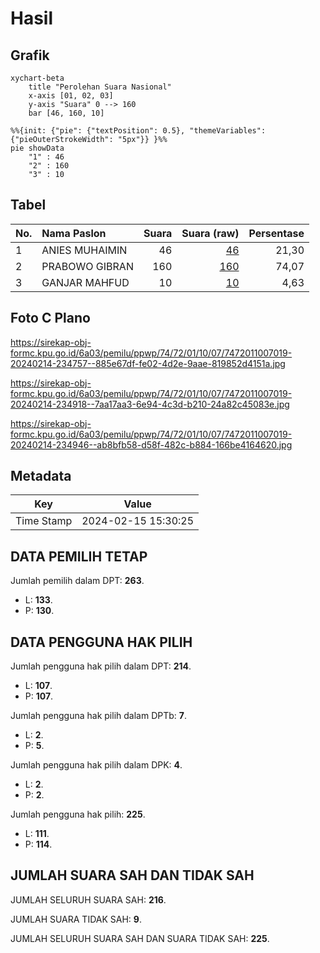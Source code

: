# Hasil

## Grafik

```mermaid
xychart-beta
    title "Perolehan Suara Nasional"
    x-axis [01, 02, 03]
    y-axis "Suara" 0 --> 160
    bar [46, 160, 10]
```

```mermaid
%%{init: {"pie": {"textPosition": 0.5}, "themeVariables": {"pieOuterStrokeWidth": "5px"}} }%%
pie showData
    "1" : 46
    "2" : 160
    "3" : 10
```

## Tabel

| No. | Nama Paslon    | Suara | Suara (raw) | Persentase |
|:--- |:-------------- | -----:| -----------:| ----------:|
| 1   | ANIES MUHAIMIN | 46    | [46][p-1]   | 21,30      |
| 2   | PRABOWO GIBRAN | 160   | [160][p-2]  | 74,07      |
| 3   | GANJAR MAHFUD  | 10    | [10][p-3]   | 4,63       |


[p-1]: https://github.com/gigit-pemilu/pemilu-2024/blob/main/pilpres/hitung-suara/sub/74-sulawesi-tenggara/sub/72-kota-bau-bau/sub/01-betoambari/sub/1007-katobengke/sub/019-tps/sub/paslon-1.txt
[p-2]: https://github.com/gigit-pemilu/pemilu-2024/blob/main/pilpres/hitung-suara/sub/74-sulawesi-tenggara/sub/72-kota-bau-bau/sub/01-betoambari/sub/1007-katobengke/sub/019-tps/sub/paslon-2.txt
[p-3]: https://github.com/gigit-pemilu/pemilu-2024/blob/main/pilpres/hitung-suara/sub/74-sulawesi-tenggara/sub/72-kota-bau-bau/sub/01-betoambari/sub/1007-katobengke/sub/019-tps/sub/paslon-3.txt

## Foto C Plano

https://sirekap-obj-formc.kpu.go.id/6a03/pemilu/ppwp/74/72/01/10/07/7472011007019-20240214-234757--885e67df-fe02-4d2e-9aae-819852d4151a.jpg

https://sirekap-obj-formc.kpu.go.id/6a03/pemilu/ppwp/74/72/01/10/07/7472011007019-20240214-234918--7aa17aa3-6e94-4c3d-b210-24a82c45083e.jpg

https://sirekap-obj-formc.kpu.go.id/6a03/pemilu/ppwp/74/72/01/10/07/7472011007019-20240214-234946--ab8bfb58-d58f-482c-b884-166be4164620.jpg


## Metadata

| Key        | Value               |
| ---------- | ------------------- |
| Time Stamp | 2024-02-15 15:30:25 |


## DATA PEMILIH TETAP

Jumlah pemilih dalam DPT: **263**.
 * L: **133**.
 * P: **130**.

## DATA PENGGUNA HAK PILIH

Jumlah pengguna hak pilih dalam DPT: **214**.
 * L: **107**.
 * P: **107**.

Jumlah pengguna hak pilih dalam DPTb: **7**.
 * L: **2**.
 * P: **5**.

Jumlah pengguna hak pilih dalam DPK: **4**.
 * L: **2**.
 * P: **2**.

Jumlah pengguna hak pilih: **225**.
 * L: **111**.
 * P: **114**.

## JUMLAH SUARA SAH DAN TIDAK SAH

JUMLAH SELURUH SUARA SAH: **216**.

JUMLAH SUARA TIDAK SAH: **9**.

JUMLAH SELURUH SUARA SAH DAN SUARA TIDAK SAH: **225**.


